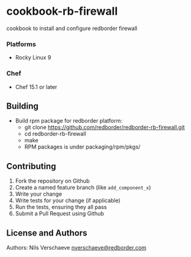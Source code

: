 # cookbook-rb-firewall

cookbook to install and configure redborder firewall

### Platforms

- Rocky Linux 9

### Chef

- Chef 15.1 or later

## Building

- Build rpm package for redborder platform:
  * git clone https://github.com/redborder/redborder-rb-firewall.git
  * cd redborder-rb-firewall
  * make
  * RPM packages is under packaging/rpm/pkgs/

## Contributing

1. Fork the repository on Github
2. Create a named feature branch (like `add_component_x`)
3. Write your change
4. Write tests for your change (if applicable)
5. Run the tests, ensuring they all pass
6. Submit a Pull Request using Github

## License and Authors

Authors: Nils Verschaeve <nverschaeve@redborder.com>
